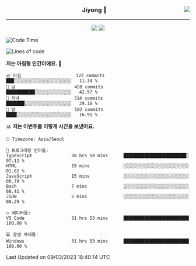 
<div align="center">
  
  <img align="right" src="https://github-readme-stats.vercel.app/api/top-langs/?username=kkkimjiyong&theme=dracula&hide=Procfile&layout=compact&langs_count=7"/>

  ### Jiyong 🎨
  
  ---
  
  <a href="https://www.notion.so/de89c82b663345278de4489463a81458?v=f059fc8382b84103b52c77918639c252"><img src="https://img.shields.io/badge/Github Projects-000000?style=flat-square&logo=github&logoColor=white"/></a>
  <a href="https://haardy.tistory.com/"><img src="https://img.shields.io/badge/Jiyongstory-3DDC84?style=flat-square&logo=Tistory&logoColor=black"/></a>


</div>

  <!--START_SECTION:waka-->
![Code Time](http://img.shields.io/badge/Code%20Time-166%20hrs%2040%20mins-blue)

![Lines of code](https://img.shields.io/badge/%EC%A0%80%EB%8A%94%20%EC%97%AC%ED%83%9C%EA%B9%8C%EC%A7%80%20-1.3%20million%20%EC%A4%84%EC%9D%98%20%EC%BD%94%EB%93%9C%EB%A5%BC%20%EC%9E%91%EC%84%B1%ED%96%88%EC%96%B4%EC%9A%94.-blue)

**저는 아침형 인간이에요. 🐤** 

```text
🌞 아침                     122 commits         ███░░░░░░░░░░░░░░░░░░░░░░   11.34 % 
🌆 낮　                     458 commits         ███████████░░░░░░░░░░░░░░   42.57 % 
🌃 저녁                     314 commits         ███████░░░░░░░░░░░░░░░░░░   29.18 % 
🌙 밤　                     182 commits         ████░░░░░░░░░░░░░░░░░░░░░   16.91 % 
```


📊 **저는 이번주를 이렇게 시간을 보냈어요.** 

```text
🕑︎ Timezone: Asia/Seoul

💬 프로그래밍 언어들: 
TypeScript               30 hrs 58 mins      ████████████████████████░   97.12 % 
HTML                     19 mins             ░░░░░░░░░░░░░░░░░░░░░░░░░   01.02 % 
JavaScript               15 mins             ░░░░░░░░░░░░░░░░░░░░░░░░░   00.79 % 
Bash                     7 mins              ░░░░░░░░░░░░░░░░░░░░░░░░░   00.41 % 
JSON                     5 mins              ░░░░░░░░░░░░░░░░░░░░░░░░░   00.29 % 

🔥 에디터들: 
VS Code                  31 hrs 53 mins      █████████████████████████   100.00 % 

💻 운영 체제들: 
Windows                  31 hrs 53 mins      █████████████████████████   100.00 % 
```


 Last Updated on 09/03/2023 18:40:14 UTC
<!--END_SECTION:waka-->
